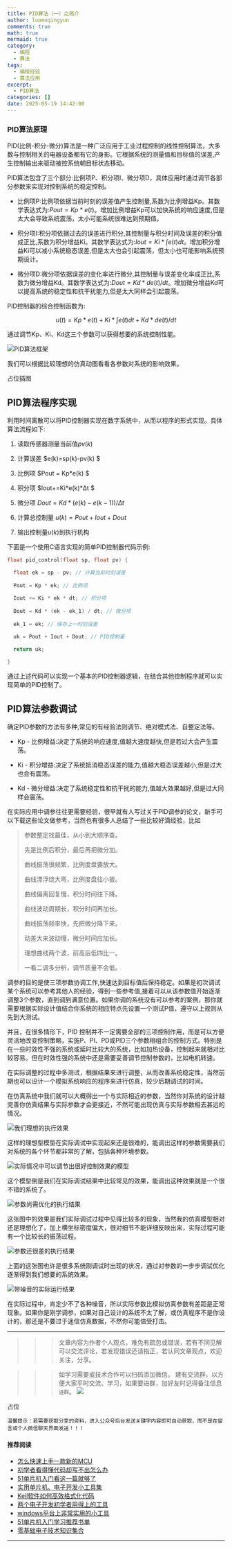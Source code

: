 ```yaml
---
title: PID算法（一）之简介
author: luomuqingyun
comments: true
math: true
mermaid: true
category:
  - 编程
  - 算法
tags:
  - 编程经验
  - 算法应用
excerpt:
  - PID算法
categories: []
date: 2025-05-19 14:42:00
---
```

### PID算法原理
PID(比例-积分-微分)算法是一种广泛应用于工业过程控制的线性控制算法，大多数与控制相关的电器设备都有它的身影。它根据系统的测量值和目标值的误差,产生控制输出来驱动被控系统朝目标状态移动。

PID算法包含了三个部分:比例项P、积分项I、微分项D，具体应用时通过调节各部分参数来实现对控制系统的稳定控制。

- 比例项P:比例项依据当前时刻的误差值产生控制量,系数为比例增益Kp。其数学表达式为:$Pout = Kp*e(t)$。增加比例增益Kp可以加快系统的响应速度,但是太大会导致系统震荡，太小可能系统很难达到预期值。

- 积分项I:积分项依据过去的误差进行积分,其控制量与积分时间及误差的积分值成正比,系数为积分增益Ki。其数学表达式为:$Iout = Ki*∫e(t)dt$。增加积分增益Ki可以减小系统稳态误差,但是太大也会引起震荡，但太小也可能影响系统预期设计。

- 微分项D:微分项依据误差的变化率进行微分,其控制量与误差变化率成正比,系数为微分增益Kd。其数学表达式为:$Dout = Kd*de(t)/dt$。增加微分增益Kd可以提高系统的稳定性和抗干扰能力,但是太大同样会引起震荡。

PID控制器的综合控制函数为:

$$
u(t) = Kp*e(t) + Ki*∫e(t)dt + Kd*de(t)/dt
$$

通过调节Kp、Ki、Kd这三个参数可以获得想要的系统控制性能。

![PID算法框架](https://files.mdnice.com/user/38598/c13fcb0f-fd82-4432-b096-57127879cbce.png)

我们可以根据比较理想的仿真动图看看各参数对系统的影响效果。

占位插图

## PID算法程序实现
利用时间离散可以将PID控制器实现在数字系统中，从而以程序的形式实现。具体算法流程如下:

1) 读取传感器测量当前值$pv(k)$

2) 计算误差 $e(k)=sp(k)-pv(k) $

3) 比例项 $Pout = Kp*e(k) $ 

4) 积分项 $Iout+=Ki*e(k)*Δt  $

5) 微分项 $Dout=Kd*(e(k)-e(k-1))/Δt$

6) 计算总控制量 $u(k)=Pout+Iout+Dout$

7) 输出控制量$u(k)$到执行机构

下面是一个使用C语言实现的简单PID控制器代码示例:

```c
float pid_control(float sp, float pv) {

  float ek = sp - pv; // 计算当前时刻误差
  
  Pout = Kp * ek; // 比例项
  
  Iout += Ki * ek * dt; // 积分项
  
  Dout = Kd * (ek - ek_1) / dt; // 微分项
  
  ek_1 = ek; // 保存上一时刻误差

  uk = Pout + Iout + Dout; // PID控制量
  
  return uk;

}
```
通过上述代码可以实现一个基本的PID控制器逻辑，在结合其他控制程序就可以实现简单的PID控制了。


## PID算法参数调试

确定PID参数的方法有多种,常见的有经验法则调节、绝对模式法、自整定法等。

- Kp - 比例增益:决定了系统的响应速度,值越大速度越快,但是若过大会产生震荡。

- Ki - 积分增益:决定了系统抵消稳态误差的能力,值越大稳态误差越小,但是过大也会有震荡。

- Kd - 微分增益:决定了系统稳定性和抗干扰的能力,值越大效果越好,但是过大同样会震荡。

在实际应用中调参往往更需要经验，很早就有人写过关于PID调参的论文，新手可以下载这些论文做参考，当然也有很多人总结了一些比较好滴经验，比如

>参数整定找最佳，从小到大顺序查。
>
>先是比例后积分，最后再把微分加。
>
>曲线振荡很频繁，比例度盘要放大。
>
>曲线漂浮绕大弯，比例度盘往小扳。
>
>曲线偏离回复慢，积分时间往下降。
>
>曲线波动周期长，积分时间再加长。
>
>曲线振荡频率快，先把微分降下来。
>
>动差大来波动慢，微分时间应加长。
>
>理想曲线两个波，前高后低四比一。
>
>一看二调多分析，调节质量不会低。


调参的目的是使三项参数协调工作,快速达到目标值后保持稳定。如果是初次调试某个系统可以参考其他人的经验，得到一些参考值,接着可以从该参数值开始逐渐调整3个参数，直到调到满意位置。如果你调的系统没有可以参考的案例，那你就需要根据实际设计值结合你系统的相应特点先设置一个测试P值，遵守以上规则从先到大测试。

并且，在很多情形下，PID 控制并不一定需要全部的三项控制作用，而是可以方便灵活地改变控制策略，实施P、PI、PD或PID三个参数相组合的控制方式。特别是在一些时效性不强的系统或延时比较大的系统，比如加热设备，控制起来就相对比较容易。但在时效性强的系统中还是需要妥善调节控制参数的，比如电机转速。

在实际调整的过程中多测试，根据结果来进行调整，从而改善系统稳定性，当然前期也可以设计一个模拟系统响应的程序来进行仿真，较少后期调试的时间。

在仿真系统中我们就可以大概得出一个与实际相近的参数，当然你对系统的设计越完善你仿真结果与实际参数才会更接近，不然可能出现仿真与实际参数相去甚远的情况。

![我们理想的执行效果](https://files.mdnice.com/user/38598/d18edaf3-093d-4a3b-817b-73205b0299f3.png)

这样的理想型模型在实际调试中实现起来还是很难的，能调出这样的参数需要我们对系统的各个环节都非常的了解，包括各种环境参数。

![实际情况中可以调节出很好控制效果的模型](https://files.mdnice.com/user/38598/c84a164e-6b16-43b6-9395-b37850a9a1c0.png)

这个模型倒是我们在实际调试结果中比较常见的效果，能调出这种效果就是一个很不错的系统了。

![参数尚需优化的执行结果](https://files.mdnice.com/user/38598/6802bc67-1868-4b2b-bcf8-4a7e48479a6b.png)

这张图中的效果是我们实际调试过程中见得比较多的现象，当然我的仿真模型相对还是理想化了，加上横坐标密度偏大，很对细节不能详细反映出来，实际过程可能有一个比较长的振荡过程。

![参数还很差的执行结果](https://files.mdnice.com/user/38598/838dd7d5-df5f-470b-8e04-0f2394525153.png)

上面的这张图也许是很多系统刚调试时出现的状况，通过对参数的一步步调试优化逐渐得到我们想要的系统效果。

![带噪音的实际运行结果](https://files.mdnice.com/user/38598/1145c1c6-af21-4f02-9738-944362a6680c.png)

在实际过程中，肯定少不了各种噪音，所以实际参数比模拟仿真参数有差距是正常现象。如果你是刚学调参，如果对自己设计的系统不太了解，或仿真程序不是你设计的，那还是不要过于迷信仿真数据，不然你可能倍受打击。

----
>>>文章内容为作者个人观点，难免有疏忽或错误，若有不同见解可以交流评论，若发现错误还请指正，若认同文章观点，欢迎关注，分享。

>>>如学习需要或技术合作可以扫码添加微信。
建有交流群，以方便大家平时交流、学习，如果要进群，加好友时记得备注信息`进群`。
![](https://files.mdnice.com/user/38598/6fbcd253-edc6-4175-ba0c-44e24ad33b21.jpg)

占位

`温馨提示：若需要获取分享的资料，进入公众号后台发送关键字内容即可自动获取，而不是在留言或个人微信聊天界面发送！！！`

#### 推荐阅读
- [怎么快速上手一款新的MCU](https://mp.weixin.qq.com/s?__biz=MzI1OTQ4MTg4Ng==&mid=2247485581&idx=1&sn=b36e6536717774f7931c7aa93d5b237a&chksm=ea7900fcdd0e89ea0db13737720edc996fcb3fdbab3e43b4a92316240ac66d4b5a8bf9a07e78&token=466212876&lang=zh_CN#rd)
- [初学者看得懂代码却写不出怎么办](https://mp.weixin.qq.com/s?__biz=MzI1OTQ4MTg4Ng==&mid=2247485862&idx=1&sn=830ede5ac467c8d396adfbea141f0526&chksm=ea7901d7dd0e88c1e8e5396305ab83c6fbd884cf356ad64c54463230364e865a1659f193dd1f&token=63320980&lang=zh_CN#rd)
- [51单片机入门看这一篇就够了](https://mp.weixin.qq.com/s?__biz=MzI1OTQ4MTg4Ng==&mid=2247485523&idx=1&sn=b7fcd1b86e2467d6f03b1a520c39bb06&chksm=ea790022dd0e893452c4994fa16d63111b16d9878c303712f695b58b7af360b7b18c1ed4b201&token=1711068967&lang=zh_CN#rd)
- [实用单片机、电子开发小工具集](https://mp.weixin.qq.com/s?__biz=MzI1OTQ4MTg4Ng==&mid=2247485606&idx=1&sn=2b433faa2e436fc762dc538c9cf3fe14&chksm=ea7900d7dd0e89c169f8948ff3d423016c8f51f1c914eb7b0d20cba8145b9ffa54815915d67b&token=1580674001&lang=zh_CN#rd)
- [Keil软件如何高效格式化代码](https://mp.weixin.qq.com/s?__biz=MzI1OTQ4MTg4Ng==&mid=2247485572&idx=1&sn=17cefa35d9d660083d419a7e9b6db6f7&chksm=ea7900f5dd0e89e35b65ba26354cc69ad24f686d8e18abd34e0932567a9345e8c9ed653eee6b&token=1711068967&lang=zh_CN#rd)
- [两个电子开发初学者用得上的工具](https://mp.weixin.qq.com/s?__biz=MzI1OTQ4MTg4Ng==&mid=2247485987&idx=1&sn=106e52add61999ae4bddd8b28c7ed2b1&chksm=ea790252dd0e8b44e36e26f20153b1bd73a0fff98ef3c50330358435a9dfac2d97e04a30d59e&token=63320980&lang=zh_CN#rd)
- [windows平台上非常实用的小工具](https://mp.weixin.qq.com/s?__biz=MzI1OTQ4MTg4Ng==&mid=2247485420&idx=2&sn=728ca4abbadf7caf51c392e7d7045cbe&chksm=ea790f9ddd0e868b9fa162c80db1876199845f387bbe851c8d38a4e8412329ae635916c13cfb&token=1711068967&lang=zh_CN#rd)
- [51单片机入门学习推荐书单](https://mp.weixin.qq.com/s?__biz=MzI1OTQ4MTg4Ng==&mid=2247485689&idx=3&sn=d4c0d26781f307ffd26defdc4022c928&chksm=ea790088dd0e899e2872692b9568309e779acfc515e82c28a853d4228de2e2b8f7ee7149913f&token=63320980&lang=zh_CN#rd)
- [零基础电子技术知识集合](https://mp.weixin.qq.com/s?__biz=MzI1OTQ4MTg4Ng==&mid=2247485689&idx=4&sn=211c2d0871a19c5e92cdf0c34f01d96b&chksm=ea790088dd0e899e3042a649a346bc98e94189d1fd18da2b954a7ddb781582dc2d0a82e07f4d&token=970763775&lang=zh_CN#rd)
----

